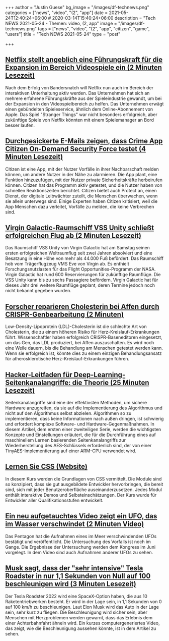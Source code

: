 +++
author = "Justin Guese"
bg_image = "/images/df-technews.png"
categories = ["news", "video", "(2", "app"]
date = 2021-05-24T12:40:24+06:00 # 2020-03-14T15:40:24+06:00
description = "Tech NEWS 2021-05-24 - Themen: video, (2, app"
image = "/images/df-technews.png"
tags = ["news", "video", "(2", "app", "citizen", "game", "users"]
title = "Tech NEWS 2021-05-24"
type = "post"

+++

## [Netflix stellt angeblich eine Führungskraft für die Expansion im Bereich Videospiele ein (2 Minuten Lesezeit)](https://www.thegamer.com/netflix-expanding-into-video-games/)

 Nach dem Erfolg von Bandersnatch will Netflix nun auch im Bereich der interaktiven Unterhaltung aktiv werden. Das Unternehmen hat sich an mehrere erfahrene Führungskräfte aus der Spieleindustrie gewandt, um bei der Expansion in den Videospielbereich zu helfen. Das Unternehmen erwägt einen gebündelten Spieleservice, ähnlich dem Online-Abonnement von Apple. Das Spiel "Stranger Things" war nicht besonders erfolgreich, aber zukünftige Spiele von Netflix könnten mit einem Spielemanager an Bord besser laufen.

## [Durchgesickerte E-Mails zeigen, dass Crime App Citizen On-Demand Security Force testet (4 Minuten Lesezeit)](https://www.vice.com/en/article/v7evbx/citizen-app-private-security-leaked-emails)

 Citizen ist eine App, mit der Nutzer Vorfälle in ihrer Nachbarschaft melden können, um andere Nutzer in der Nähe zu alarmieren. Die App plant, eine Funktion hinzuzufügen, mit der Nutzer private Sicherheitskräfte herbeirufen können. Citizen hat das Programm aktiv getestet, und die Nutzer haben von schnellen Reaktionszeiten berichtet. Citizen bietet auch Protect an, einen Dienst, der digitale Leibwächter zuteilt, die Menschen überwachen, wenn sie allein unterwegs sind. Einige Experten haben Citizen kritisiert, weil die App Menschen dazu verleitet, Vorfälle zu melden, die keine Verbrechen sind.

## [Virgin Galactic-Raumschiff VSS Unity schließt erfolgreichen Flug ab (2 Minuten Lesezeit)](https://www.theverge.com/2021/5/22/22448928/virgin-galactic-spaceplane-vss-unity-space-branson)

 Das Raumschiff VSS Unity von Virgin Galactic hat am Samstag seinen ersten erfolgreichen Weltraumflug seit zwei Jahren absolviert und eine Besatzung in eine Höhe von mehr als 44.000 Fuß befördert. Das Raumschiff hob vom Trägerflugzeug VMS Eve von Virgin ab. Es enthielt Forschungsnutzlasten für das Flight Opportunities-Programm der NASA. Virgin Galactic hat rund 600 Reservierungen für zukünftige Raumflüge. Die VSS Unity kann bis zu sechs Passagiere befördern. Virgin Galactic hat für dieses Jahr drei weitere Raumflüge geplant, deren Termine jedoch noch nicht bekannt gegeben wurden.

## [Forscher reparieren Cholesterin bei Affen durch CRISPR-Genbearbeitung (2 Minuten)](https://interestingengineering.com/researchers-fix-cholesterol-in-monkeys-through-crispr)

 Low-Density-Lipoprotein (LDL)-Cholesterin ist die schlechte Art von Cholesterin, die zu einem höheren Risiko für Herz-Kreislauf-Erkrankungen führt. Wissenschaftler haben erfolgreich CRISPR-Baseneditoren eingesetzt, um das Gen, das LDL produziert, bei Affen auszuschalten. Es wird noch eine Weile dauern, bis die Behandlung am Menschen getestet werden kann. Wenn sie erfolgreich ist, könnte dies zu einem einzigen Behandlungsansatz für atherosklerotische Herz-Kreislauf-Erkrankungen führen.

## [Hacker-Leitfaden für Deep-Learning-Seitenkanalangriffe: die Theorie (25 Minuten Lesezeit)](https://elie.net/blog/security/hacker-guide-to-deep-learning-side-channel-attacks-the-theory/)

 Seitenkanalangriffe sind eine der effektivsten Methoden, um sichere Hardware anzugreifen, da sie auf die Implementierung des Algorithmus und nicht auf den Algorithmus selbst abzielen. Algorithmen so zu implementieren, dass keine Informationen nach außen dringen, ist schwierig und erfordert komplexe Software- und Hardware-Gegenmaßnahmen. In diesem Artikel, dem ersten einer zweiteiligen Serie, werden die wichtigsten Konzepte und Einstellungen erläutert, die für die Durchführung eines auf maschinellem Lernen basierenden Seitenkanalangriffs zur Wiederherstellung des AES-Schlüssels erforderlich sind, der von einer TinyAES-Implementierung auf einer ARM-CPU verwendet wird.

## [Lernen Sie CSS (Website)](https://web.dev/learn/css/)

 In diesem Kurs werden die Grundlagen von CSS vermittelt. Die Module sind so konzipiert, dass sie gut ausgebildete Entwickler hervorbringen, die bereit sind, sich mit jeder Benutzeroberfläche auseinanderzusetzen. Jedes Modul enthält interaktive Demos und Selbsteinschätzungen. Der Kurs wurde für Entwickler aller Qualifikationsstufen entwickelt.

## [Ein neu aufgetauchtes Video zeigt ein UFO, das im Wasser verschwindet (2 Minuten Video)](https://www.cnn.com/videos/business/2021/05/19/ufo-navy-video-jeremy-corbell-orig-jm.cnn/video/playlists/atv-trending-videos/)

 Das Pentagon hat die Aufnahmen eines im Meer verschwindenden UFOs bestätigt und veröffentlicht. Die Untersuchung des Vorfalls ist noch im Gange. Die Ergebnisse der Untersuchung werden dem Kongress im Juni vorgelegt. In dem Video sind auch Aufnahmen anderer UFOs zu sehen.

## [Musk sagt, dass der "sehr intensive" Tesla Roadster in nur 1,1 Sekunden von Null auf 100 beschleunigen wird (3 Minuten Lesezeit)](https://thedriven.io/2021/05/21/musk-says-very-intense-tesla-roadster-will-go-from-zero-to-100-in-just-1-1-seconds/)

 Der Tesla Roadster 2022 wird eine SpaceX-Option haben, die aus 10 Raketentriebwerken besteht. Er wird in der Lage sein, in 1,1 Sekunden von 0 auf 100 km/h zu beschleunigen. Laut Elon Musk wird das Auto in der Lage sein, sehr kurz zu fliegen. Die Beschleunigung wird sicher sein, aber Menschen mit Herzproblemen werden gewarnt, dass das Erlebnis dem einer Achterbahnfahrt ähneln wird. Ein kurzes computergeneriertes Video, das zeigt, wie die Beschleunigung aussehen könnte, ist in dem Artikel zu sehen.


